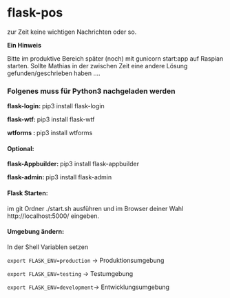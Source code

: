 # flask-pos

zur Zeit keine wichtigen Nachrichten oder so.

<b> Ein Hinweis </b>
  
  Bitte im produktive Bereich später (noch) mit gunicorn start:app auf Raspian starten.
  Sollte Mathias in der zwischen Zeit eine andere Lösung gefunden/geschrieben haben ....
  
<h3>Folgenes muss für Python3 nachgeladen werden</h3>

<p><b>flask-login: </b> pip3 install flask-login</p>
<p><b>flask-wtf: </b>pip3 install flask-wtf</p>
<p><b>wtforms : </b>pip3 install wtforms</p>

<h4>Optional:</h4>
<p><b>flask-Appbuilder: </b>pip3 install flask-appbuilder</p>
<p><b> flask-admin: </b> pip3 install flask-admin</p>

<h4>Flask Starten: </h4>

im git Ordner ./start.sh ausführen und im Browser deiner Wahl
 http://localhost:5000/ eingeben.
 
 #### Umgebung ändern:
 
 In der Shell Variablen setzen
 
 `export FLASK_ENV=production` -> Produktionsumgebung
 
 `export FLASK_ENV=testing`    -> Testumgebung
 
 `export FLASK_ENV=development`-> Entwicklungsumgebung
 
